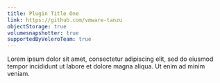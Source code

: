 ```yaml
---
title: Plugin Title One
link: https://github.com/vmware-tanzu
objectStorage: true
volumesnapshotter: true
supportedByVeleroTeam: true
---
```

Lorem ipsum dolor sit amet, consectetur adipiscing elit, sed do eiusmod tempor incididunt ut labore et dolore magna aliqua. Ut enim ad minim veniam.